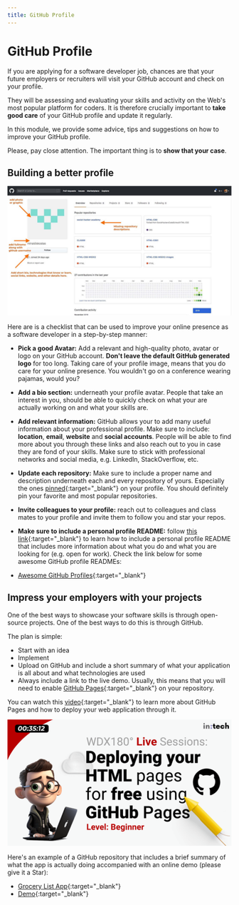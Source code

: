 ```yaml
---
title: GitHub Profile
---
```


# GitHub Profile

  If you are applying for a software developer job, chances are that your future employers or recruiters will visit your GitHub account and check on your profile.

  They will be assessing and evaluating your skills and activity on the Web's most popular platform for coders. It is therefore crucially important to **take good care** of your GitHub profile and update it regularly.

  In this module, we provide some advice, tips and suggestions on how to improve your GitHub profile.

  Please, pay close attention. The important thing is to **show that your case**.

## Building a better profile

  ![](./assets/github-profile-improvements.jpg) 

  Here are is a checklist that can be used to improve your online presence as a software developer in a step-by-step manner:

  - **Pick a good Avatar:** Add a relevant and high-quality photo, avatar or logo on your GitHub account. **Don't leave the default GitHub generated logo** for too long. Taking care of your profile image, means that you do care for your online presence. You wouldn't go on a conference wearing pajamas, would you?

  - **Add a bio section:** underneath your profile avatar. People that take an interest in you, should be able to quickly check on what your are actually working on and what your skills are.

  - **Add relevant information:** GitHub allows your to add many useful information about your professional profile. Make sure to include: **location**, **email**, **website** and **social accounts**. People will be able to find more about you through these links and also reach out to you in case they are fond of your skills. Make sure to stick with professional networks and social media, e.g. LinkedIn, StackOverflow, etc.

  - **Update each repository:** Make sure to include a proper name and description underneath each and every repository of yours. Especially the ones [pinned](https://docs.github.com/en/account-and-profile/setting-up-and-managing-your-github-profile/customizing-your-profile/pinning-items-to-your-profile){:target="_blank"} on your profile. You should definitely pin your favorite and most popular repositories.

  - **Invite colleagues to your profile:** reach out to colleagues and class mates to your profile and invite them to follow you and star your repos.

  - **Make sure to include a personal profile README:** follow [this link](https://docs.github.com/en/account-and-profile/setting-up-and-managing-your-github-profile/customizing-your-profile/managing-your-profile-readme){:target="_blank"} to learn how to include a personal profile README that includes more information about what you do and what you are looking for (e.g. open for work). Check the link below for some awesome GitHub profile READMEs:

  - [Awesome GitHub Profiles](https://zzetao.github.io/awesome-github-profile/){:target="_blank"}


## Impress your employers with your projects

  One of the best ways to showcase your software skills is through open-source projects. One of the best ways to do this is through GitHub.

  The plan is simple:

  - Start with an idea
  - Implement
  - Upload on GitHub and include a short summary of what your application is all about and what technologies are used
  - Always include a link to the live demo. Usually, this means that you will need to enable [GitHub Pages](https://pages.github.com/){:target="_blank"} on your repository. 
  
  You can watch this [video](https://www.youtube.com/watch?v=htJDbolH7T8){:target="_blank"} to learn more about GitHub Pages and how to deploy your web application through it.

  [![](./assets/GitHub.Pages.png)]()

  Here's an example of a GitHub repository that includes a brief summary of what the app is actually doing accompanied with an online demo (please give it a Star):

  - [Grocery List App](https://chridas.github.io/grocery-list/){:target="_blank"}
  - [Demo](https://github.com/Chridas/grocery-list){:target="_blank"}


